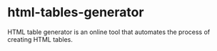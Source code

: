 # html-tables-generator
HTML table generator is an online tool that automates the process of creating HTML tables.
